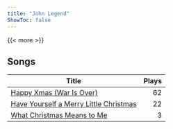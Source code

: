 ```yaml
---
title: "John Legend"
ShowToc: false
---
```


{{< more >}}

## Songs
Title | Plays 
----- | -----: 
[Happy Xmas (War Is Over)](/songs/happy-xmas-war-is-over) | 62
[Have Yourself a Merry Little Christmas](/songs/have-yourself-a-merry-little-christmas) | 22
[What Christmas Means to Me](/songs/what-christmas-means-to-me) | 3

